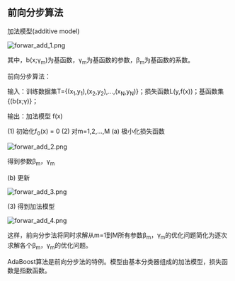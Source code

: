 ## 前向分步算法

加法模型(additive model)

![forwar_add_1.png](https://i.imgur.com/19KDZ57.png)

其中，b(x;γ<sub>m</sub>)为基函数，γ<sub>m</sub>为基函数的参数，β<sub>m</sub>为基函数的系数。

前向分步算法：

输入：训练数据集T={(x<sub>1</sub>,y<sub>1</sub>),(x<sub>2</sub>,y<sub>2</sub>),...,(x<sub>N</sub>,y<sub>N</sub>)}；损失函数L(y,f(x))；基函数集{(b(x;γ)}；

输出：加法模型 f(x)

(1) 初始化f<sub>0</sub>(x) = 0
(2) 对m=1,2,...,M
(a) 极小化损失函数

![forwar_add_2.png](https://i.imgur.com/Q4Ql75a.png)

得到参数β<sub>m</sub>，γ<sub>m</sub>

(b) 更新

![forwar_add_3.png](https://i.imgur.com/xB5zy2o.png)

(3) 得到加法模型

![forwar_add_4.png](https://i.imgur.com/JFGYew9.png)

这样，前向分步法将同时求解从m=1到M所有参数β<sub>m</sub>，γ<sub>m</sub>的优化问题简化为逐次求解各个β<sub>m</sub>，γ<sub>m</sub>的优化问题。

AdaBoost算法是前向分步法的特例。模型由基本分类器组成的加法模型，损失函数是指数函数。